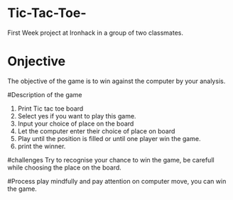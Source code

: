 # Tic-Tac-Toe-
First Week project at Ironhack in a group of two classmates.

# Onjective 
The objective of the game is to win against the computer by your analysis.

#Description of the game 
1. Print Tic tac toe board
2. Select yes if you want to play this game.
3. Input your choice of place on the board
4. Let the computer enter their choice of place on board
5. Play until the position is filled or until one player win the game.
6. print the winner.

#challenges
Try to recognise your chance to win the game, be carefull while choosing the place on the board.

#Process
play mindfully and pay attention on computer move, you can win the game.



